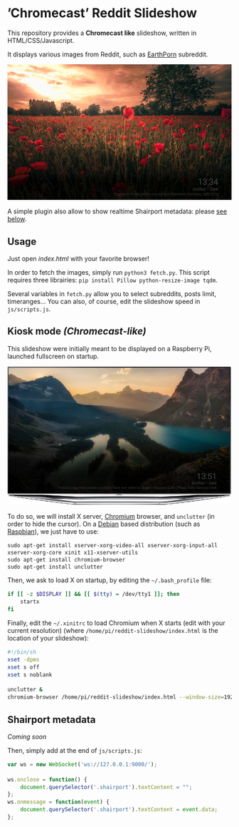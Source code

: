 # ’Chromecast’ Reddit Slideshow

This repository provides a **Chromecast like** slideshow, written in HTML/CSS/Javascript.

It displays various images from Reddit, such as [EarthPorn](https://www.reddit.com/r/EarthPorn/) subreddit.

![Preview](preview.gif)

A simple plugin also allow to show realtime Shairport metadata: please [see below](#shairport-metadata).


## Usage

Just open *index.html* with your favorite browser!

In order to fetch the images, simply run `python3 fetch.py`. This script requires three librairies: `pip install Pillow python-resize-image tqdm`.

Several variables in `fetch.py` allow you to select subreddits, posts limit, timeranges... You can also, of course, edit the slideshow speed in `js/scripts.js`.


## Kiosk mode *(Chromecast-like)*

This slideshow were initially meant to be displayed on a Raspberry Pi, launched fullscreen on startup.

![Preview](preview.jpg)

To do so, we will install X server, [Chromium](https://www.chromium.org) browser, and `unclutter` (in order to hide the cursor). On a [Debian](https://www.debian.org) based distribution (such as [Raspbian](https://www.raspberrypi.org/downloads/raspbian/)), we just have to use:

```
sudo apt-get install xserver-xorg-video-all xserver-xorg-input-all xserver-xorg-core xinit x11-xserver-utils
sudo apt-get install chromium-browser
sudo apt-get install unclutter
```



Then, we ask to load X on startup, by editing the `~/.bash_profile` file:

```bash
if [[ -z $DISPLAY ]] && [[ $(tty) = /dev/tty1 ]]; then
    startx
fi
```

Finally, edit the `~/.xinitrc` to load Chromium when X starts (edit with your current resolution) (where `/home/pi/reddit-slideshow/index.html` is the location of your slideshow):

```bash
#!/bin/sh
xset -dpms
xset s off
xset s noblank

unclutter &
chromium-browser /home/pi/reddit-slideshow/index.html --window-size=1920,1080 --start-fullscreen --kiosk --incognito --noerrdialogs --disable-translate --no-first-run --fast --fast-start --disable-infobars --disk-cache-dir=/dev/null
```


## Shairport metadata

*Coming soon*


Then, simply add at the end of `js/scripts.js`:

```js
var ws = new WebSocket('ws://127.0.0.1:9000/');

ws.onclose = function() {
    document.querySelector('.shairport').textContent = "";
};
ws.onmessage = function(event) {
    document.querySelector('.shairport').textContent = event.data;
};
```

